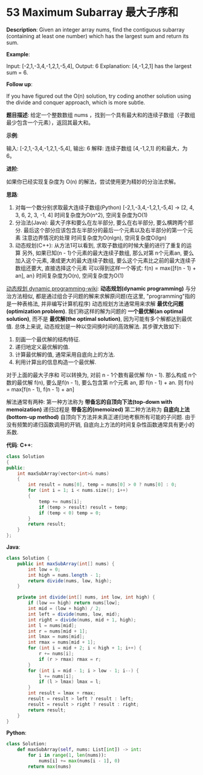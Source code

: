 # 53 Maximum Subarray 最大子序和

__Description__:
Given an integer array nums, find the contiguous subarray (containing at least one number) which has the largest sum and return its sum.

__Example__:

Input: [-2,1,-3,4,-1,2,1,-5,4],
Output: 6
Explanation: [4,-1,2,1] has the largest sum = 6.

__Follow up__:

If you have figured out the O(n) solution, try coding another solution using the divide and conquer approach, which is more subtle.

__题目描述__:
给定一个整数数组 nums ，找到一个具有最大和的连续子数组（子数组最少包含一个元素），返回其最大和。

__示例__:

输入: [-2,1,-3,4,-1,2,1,-5,4],
输出: 6
解释: 连续子数组 [4,-1,2,1] 的和最大，为 6。

__进阶__:

如果你已经实现复杂度为 O(n) 的解法，尝试使用更为精妙的分治法求解。

__思路__:

1. 对每一个数分别求取最大连续子数组(Python)
[-2,1,-3,4,-1,2,1,-5,4] -> [2, 4, 3, 6, 2, 3, -1, 4]
时间复杂度为O(n^2), 空间复杂度为O(1)
2. 分治法(Java):
最大子序和要么在左半部分, 要么在右半部分, 要么横跨两个部分.  最后这个部分应该包含左半部分的最后一个元素以及右半部分的第一个元素
注意边界情况的处理
时间复杂度为O(nlgn), 空间复杂度O(lgn)
3. 动态规划(C++):
从方法1可以看到, 求取子数组的时候大量的进行了重复的运算
另外, 如果已知(n - 1)个元素的最大连续子数组, 那么对第 n个元素an, 要么加入这个元素, 凑成更大的最大连续子数组, 要么这个元素比之前的最大连续子数组还要大, 直接选择这个元素
可以得到这样一个等式: f(n) = max{[f(n - 1) + an], an}
时间复杂度为O(n), 空间复杂度为O(1)

[动态规划 dynamic programming-wiki](https://en.wikipedia.org/wiki/Dynamic_programming):
__动态规划(dynamic programming)__ 与分治方法相似, 都是通过组合子问题的解来求解原问题(在这里, "programming"指的是一种表格法, 并非编写计算机程序)
动态规划方法通常用来求解 __最优化问题(optimization problem)__. 我们称这样的解为问题的 __一个最优解(an optimal solution)__, 而不是 __最优解(the optimal solution)__, 因为可能有多个解都达到最优值.
总体上来说, 动态规划是一种以空间换时间的高效解法.
其步骤大致如下:

1. 刻画一个最优解的结构特征.
2. 递归地定义最优解的值.
3. 计算最优解的值, 通常采用自底向上的方法.
4. 利用计算出的信息构造一个最优解.

对于上面的最大子序和
可以转换为, 对前 n - 1个数有最优解 f(n - 1). 那么构成 n个数的最优解 f(n), 要么是f(n - 1), 要么包含第 n个元素 an, 即 f(n - 1) + an.
则 f(n) = max[f(n - 1), f(n - 1) + an]

解法通常有两种:
第一种方法称为 __带备忘的自顶向下法(top-down with memoization)__
递归过程是 __带备忘的(memoized)__
第二种方法称为 __自底向上法(bottom-up method)__
自顶向下方法并未真正递归地考察所有可能的子问题. 由于没有频繁的递归函数调用的开销, 自底向上方法的时间复杂性函数通常具有更小的系数.

__代码__:
__C++__:

```C++
class Solution 
{
public:
    int maxSubArray(vector<int>& nums) 
    {
        int result = nums[0], temp = nums[0] > 0 ? nums[0] : 0;
        for (int i = 1; i < nums.size(); i++) 
        {
            temp += nums[i];
            if (temp > result) result = temp;
            if (temp < 0) temp = 0;
        }
        return result;
    }
};
```

__Java__:

```Java
class Solution {
    public int maxSubArray(int[] nums) {
        int low = 0;
        int high = nums.length - 1;
        return divide(nums, low, high);
    }

    private int divide(int[] nums, int low, int high) {
        if (low == high) return nums[low];
        int mid = (low + high) / 2;
        int left = divide(nums, low, mid);
        int right = divide(nums, mid + 1, high);
        int l = nums[mid];
        int r = nums[mid + 1];
        int lmax = nums[mid];
        int rmax = nums[mid + 1];
        for (int i = mid + 2; i < high + 1; i++) {
            r += nums[i];
            if (r > rmax) rmax = r;
        }
        for (int i = mid - 1; i > low - 1; i--) {
            l += nums[i];
            if (l > lmax) lmax = l;
        }
        int result = lmax + rmax;
        result = result > left ? result : left;
        result = result > right ? result : right;
        return result;
    }
}
```

__Python__:

```Python
class Solution:
    def maxSubArray(self, nums: List[int]) -> int:
        for i in range(1, len(nums)):
            nums[i] += max(nums[i - 1], 0)
        return max(nums)
```

